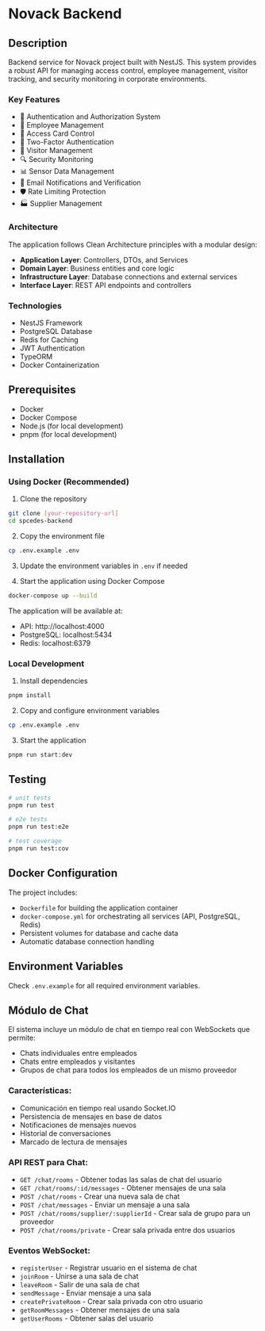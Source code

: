 # Novack Backend

## Description

Backend service for Novack project built with NestJS. This system provides a robust API for managing access control, employee management, visitor tracking, and security monitoring in corporate environments.

### Key Features

- 🔐 Authentication and Authorization System
- 👥 Employee Management
- 🎫 Access Card Control
- 📱 Two-Factor Authentication
- 🏢 Visitor Management
- 🔍 Security Monitoring
- 📊 Sensor Data Management
- 📧 Email Notifications and Verification
- 🛡️ Rate Limiting Protection
- 🏭 Supplier Management

### Architecture

The application follows Clean Architecture principles with a modular design:

- **Application Layer**: Controllers, DTOs, and Services
- **Domain Layer**: Business entities and core logic
- **Infrastructure Layer**: Database connections and external services
- **Interface Layer**: REST API endpoints and controllers

### Technologies

- NestJS Framework
- PostgreSQL Database
- Redis for Caching
- JWT Authentication
- TypeORM
- Docker Containerization

## Prerequisites

- Docker
- Docker Compose
- Node.js (for local development)
- pnpm (for local development)

## Installation

### Using Docker (Recommended)

1. Clone the repository

```bash
git clone [your-repository-url]
cd spcedes-backend
```

2. Copy the environment file

```bash
cp .env.example .env
```

3. Update the environment variables in `.env` if needed

4. Start the application using Docker Compose

```bash
docker-compose up --build
```

The application will be available at:

- API: http://localhost:4000
- PostgreSQL: localhost:5434
- Redis: localhost:6379

### Local Development

1. Install dependencies

```bash
pnpm install
```

2. Copy and configure environment variables

```bash
cp .env.example .env
```

3. Start the application

```bash
pnpm run start:dev
```

## Testing

```bash
# unit tests
pnpm run test

# e2e tests
pnpm run test:e2e

# test coverage
pnpm run test:cov
```

## Docker Configuration

The project includes:

- `Dockerfile` for building the application container
- `docker-compose.yml` for orchestrating all services (API, PostgreSQL, Redis)
- Persistent volumes for database and cache data
- Automatic database connection handling

## Environment Variables

Check `.env.example` for all required environment variables.

## Módulo de Chat

El sistema incluye un módulo de chat en tiempo real con WebSockets que permite:

- Chats individuales entre empleados
- Chats entre empleados y visitantes
- Grupos de chat para todos los empleados de un mismo proveedor

### Características:

- Comunicación en tiempo real usando Socket.IO
- Persistencia de mensajes en base de datos
- Notificaciones de mensajes nuevos
- Historial de conversaciones
- Marcado de lectura de mensajes

### API REST para Chat:

- `GET /chat/rooms` - Obtener todas las salas de chat del usuario
- `GET /chat/rooms/:id/messages` - Obtener mensajes de una sala
- `POST /chat/rooms` - Crear una nueva sala de chat
- `POST /chat/messages` - Enviar un mensaje a una sala
- `POST /chat/rooms/supplier/:supplierId` - Crear sala de grupo para un proveedor
- `POST /chat/rooms/private` - Crear sala privada entre dos usuarios

### Eventos WebSocket:

- `registerUser` - Registrar usuario en el sistema de chat
- `joinRoom` - Unirse a una sala de chat
- `leaveRoom` - Salir de una sala de chat
- `sendMessage` - Enviar mensaje a una sala
- `createPrivateRoom` - Crear sala privada con otro usuario
- `getRoomMessages` - Obtener mensajes de una sala
- `getUserRooms` - Obtener salas del usuario
